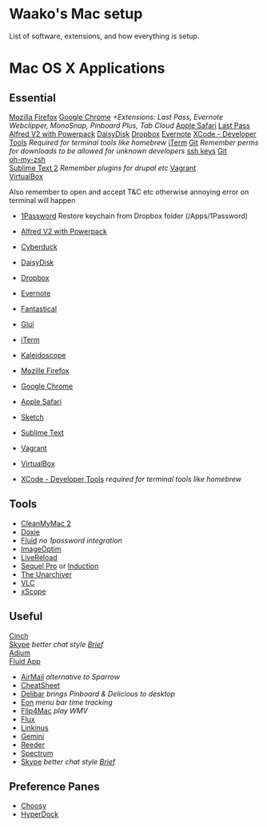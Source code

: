 Waako's Mac setup
=========

List of software, extensions, and how everything is setup.

# Mac OS X Applications

## Essential
[Mozilla Firefox](http://www.mozilla.org/firefox/)
[Google Chrome](https://chrome.google.com) _+Extensions: Last Pass, Evernote Webclipper, MonoSnap, Pinboard Plus, Tab Cloud_
[Apple Safari](http://www.apple.com/safari/)
[Last Pass](https://lastpass.com/)
[Alfred V2 with Powerpack](http://alfredapp.com/)
[DaisyDisk](http://daisydiskapp.com)
[Dropbox](http://dropbox.com/)
[Evernote](http://evernote.com)
[XCode - Developer Tools](https://developer.apple.com/xcode)  *Required for terminal tools like homebrew*
[iTerm](http://iterm2.com)
[Git](http://git-scm.com)  _Remember perms for downloads to be allowed for unknown developers_
[ssh keys](https://help.github.com/articles/generating-ssh-keys#platform-mac)
[Git](http://git-scm.com/download/mac)  
[oh-my-zsh](https://github.com/robbyrussell/oh-my-zsh)   
[Sublime Text 2](http://www.sublimetext.com/2)  _Remember plugins for drupal etc_
[Vagrant](http://vagrantup.com)    
[VirtualBox](http://virtualbox.org)  

Also remember to open and accept T&C etc otherwise annoying error on terminal will happen      

* [1Password](http://agilebits.com/onepassword)
Restore keychain from Dropbox folder (/Apps/1Password)

* [Alfred V2 with Powerpack](http://alfredapp.com/)
* [Cyberduck](http://cyberduck.ch/)
* [DaisyDisk](http://daisydiskapp.com)
* [Dropbox](http://dropbox.com/)
* [Evernote](http://evernote.com)
* [Fantastical](http://flexibits.com/fantastical)
* [Glui](http://glui.me)
* [iTerm](http://iterm2.com)
* [Kaleidoscope](http://kaleidoscopeapp.com/)
* [Mozille Firefox](http://www.mozilla.org/firefox/)
* [Google Chrome](https://chrome.google.com)
* [Apple Safari](http://www.apple.com/safari/)
* [Sketch](http://www.bohemiancoding.com/sketch/)
* [Sublime Text](www.sublimetext.com)
* [Vagrant](http://vagrantup.com)
* [VirtualBox](http://virtualbox.org)
* [XCode - Developer Tools](https://developer.apple.com/xcode/)
 *required for terminal tools like homebrew*

## Tools

* [CleanMyMac 2](http://macpaw.com/cleanmymac)
* [Doxie](www.getdoxie.com)
* [Fluid](http://fluidapp.com) *no 1password integration*
* [ImageOptim](http://imageoptim.pornel.net)
* [LiveReload](http://livereload.com)
* [Sequel Pro](http://sequelpro.com) or [Induction](http://inductionapp.com)
* [The Unarchiver](http://wakaba.c3.cx/s/apps/unarchiver.html)
* [VLC](http://www.videolan.org)
* [xScope](http://iconfactory.com/software/xscope)

## Useful

[Cinch](http://www.irradiatedsoftware.com/cinch)   
[Skype](http://skype.com) *better chat style [Brief](https://github.com/miekd/Brief/)*  
[Adium](https://adium.im/)  
[Fluid App](http://fluidapp.com)

* [AirMail](http://airmailapp.info/) *alternative to Sparrow*
* [CheatSheet](http://www.grandtotal.biz/CheatSheet/)
* [Delibar](http://www.delibarapp.com) *brings Pinboard & Delicious to desktop*
* [Eon](http://fuelcollective.com/eon) *menu bar time tracking*
* [Flip4Mac](www.telestream.net/flip4mac-wmv/overview.htm) *play WMV*
* [Flux](http://stereopsis.com/flux/)
* [Linkinus](http://conceitedsoftware.com/products/linkinus)
* [Gemini](http://macpaw.com/gemini)
* [Reeder](http://reederapp.com)
* [Spectrum](http://www.eigenlogik.com/spectrum/mac)
* [Skype](http://skype.com) *better chat style [Brief](https://github.com/miekd/Brief/)*

## Preference Panes

* [Choosy](http://www.choosyosx.com/)
* [HyperDock](http://hyperdock.bahoom.com/)
